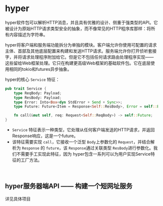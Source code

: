 # hyper

hyper软件包可以解析HTTP消息，并且具有优雅的设计、侧重于强类型的API。它被设计为原始HTTP请求类型安全的抽象，而不像常见的HTTP程序库那样：将所有内容描述为字符串。

hyper将客户端和服务端功能拆分为单独的模块。客户端允许你使用可配置的请求主体、首部及其他底层配置来构建和发送HTTP请求。服务端允许你打开侦听套接字，并将请求处理程序附加给它。但是它不包括任何请求路由处理程序实现—— 这些留给Web框架处理。它只在构建更高级Web框架的基础软件包。它在底层使用相同的tokio和futures异步抽象。

hyper的核心 `Service` 特征：

```rust
pub trait Service {
    type ReqBody: Payload;
    type ResBody: Payload;
    type Error: Into<Box<dyn StdError + Send + Sync>>;
    type Future: Future<Item = Response<Self::ResBody>, Error = self::Error>;

    fn call(&mut self, req: Request<Self::ReqBody>) -> self::Future;
}
```

* `Service` 特征表示一种类型，它处理从任何客户端发送的HTTP请求，并返回Response响应，这是一个future。
* 该特征需要实现 `call`，它接收一个泛型 `Body`上参数化的 `Request`，并结合解析为 `Response` 的 `future`，该 `Response`通过关联类型 `ResBody`进行参数化。我们不需要手工实现此特征，因为 hyper包含一系列可以为用户实现Service特征的工厂方法。

&nbsp;

## hyper服务器端API —— 构建一个短网址服务

详见具体项目
